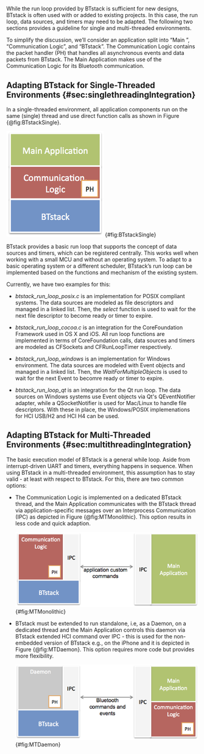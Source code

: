 #

While the run loop provided by BTstack is sufficient for new designs,
BTstack is often used with or added to existing projects. In this case,
the run loop, data sources, and timers may need to be adapted. The
following two sections provides a guideline for single and
multi-threaded environments.

To simplify the discussion, we’ll consider an application split into
“Main ”, “Communication Logic”, and “BTstack”. The Communication Logic
contains the packet handler (PH) that handles all asynchronous events
and data packets from BTstack. The Main Application makes use of the
Communication Logic for its Bluetooth communication.


## Adapting BTstack for Single-Threaded Environments {#sec:singlethreadingIntegration}


In a single-threaded environment, all application components run on the
same (single) thread and use direct function calls as shown in
Figure {@fig:BTstackSingle}.

![BTstack in single-threaded environment.](picts/singlethreading-btstack.png) {#fig:BTstackSingle}

BTstack provides a basic run loop that supports the concept of data
sources and timers, which can be registered centrally. This works well
when working with a small MCU and without an operating system. To adapt
to a basic operating system or a different scheduler, BTstack’s run loop
can be implemented based on the functions and mechanism of the existing
system.

Currently, we have two examples for this:

-   *btstack_run_loop_posix.c* is an implementation for POSIX compliant
    systems. The data sources are modeled as file descriptors and
    managed in a linked list. Then, the *select* function is used to wait
    for the next file descriptor to become ready or timer to expire.

-   *btstack_run_loop_cocoa.c* is an integration for the CoreFoundation
    Framework used in OS X and iOS. All run loop functions are
    implemented in terms of CoreFoundation calls, data sources and
    timers are modeled as CFSockets and CFRunLoopTimer respectively.

-   *btstack_run_loop_windows* is an implementation for Windows environment.
    The data sources are modeled with Event objects and managed in a linked list.
    Then, the *WaitForMultipleObjects* is used to wait for the next Event to
    becomre ready or timer to expire.

-   *btstack_run_loop_qt* is an integration for the Qt run loop.
    The data sources on Windows systems use Event objects via Qt's QEventNotifier adapter,
    while a QSocketNotifier is used for Mac/Linux to handle file descriptors.
    With these in place, the Windows/POSIX implemenations for HCI USB/H2 and HCI H4 can be used.

## Adapting BTstack for Multi-Threaded Environments {#sec:multithreadingIntegration}


The basic execution model of BTstack is a general while loop. Aside from
interrupt-driven UART and timers, everything happens in sequence. When
using BTstack in a multi-threaded environment, this assumption has to
stay valid - at least with respect to BTstack. For this, there are two
common options:


-   The Communication Logic is implemented on a dedicated BTstack
    thread, and the Main Application communicates with the BTstack
    thread via application-specific messages over an Interprocess
    Communication (IPC) as depicted in Figure {@fig:MTMonolithic}. 
    This option results in less code and quick adaption.

    ![BTstack in multi-threaded environment - monolithic solution.](picts/multithreading-monolithic.png) {#fig:MTMonolithic}

-   BTstack must be extended to run standalone, i.e, as a Daemon, on a
    dedicated thread and the Main Application controls this daemon via
    BTstack extended HCI command over IPC - this is used for the
    non-embedded version of BTstack e.g., on the iPhone and it is depicted 
    in Figure {@fig:MTDaemon}. This option requires more code but provides 
    more flexibility.

    ![BTstack in multi-threaded environment - solution with daemon.](picts/multithreading-btdaemon.png) {#fig:MTDaemon}
